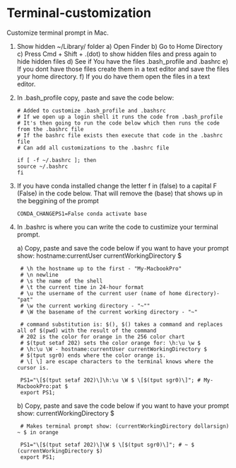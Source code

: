 # Terminal-customization
Customize terminal prompt in Mac.

1) Show hidden ~/Library/ folder
	a) Open Finder
	b) Go to Home Directory
	c) Press Cmd + Shift + .(dot) to show hidden files and press again to hide 	  hidden files
	d) See if You have the files .bash_profile and .bashrc
	e) If you dont have those files create them in a text editor and save the
	   files your home directory.
	f) If you do have them open the files in a text editor.

2) In .bash_profile copy, paste and save the code below:
	```
	# Added to customize .bash_profile and .bashsrc
	# If we open up a login shell it runs the code from .bash_profile
	# It's then going to run the code below which then runs the code from the .bashrc file
	# If the bashrc file exists then execute that code in the .bashrc file
	# Can add all customizations to the .bashrc file

	if [ -f ~/.bashrc ]; then
	source ~/.bashrc
	fi
	```

3) If you have conda installed change the letter f in (false) to a capital F (False) in the code below. That will remove the (base) that shows up in the beggining of the prompt
	
	```
	CONDA_CHANGEPS1=False conda activate base
	```

4) In .bashrc is where you can write the code to custimize your terminal prompt.

	a) Copy, paste and save the code below if you want to have your prompt show: hostname:currentUser currentWorkingDirectory $

		# \h the hostname up to the first - "My-MacbookPro"
		# \n newline
		# \s the name of the shell
		# \t the current time in 24-hour format
		# \u the username of the current user (name of home directory)- "pat" 
		# \w the current working directory - "~""
		# \W the basename of the current working directory - "~"

		# command substitution is: $(), $() takes a command and replaces all of $(pwd) with the result of the command
		# 202 is the color for orange in the 256 color chart
		# $(tput setaf 202) sets the color orange for: \h:\u \w $
		# \h:\u \W - hostname:currentUser currentWorkingDirectory $ 
		# $(tput sgr0) ends where the color orange is.
		# \[ \] are escape characters to the terminal knows where the cursor is.

		PS1="\[$(tput setaf 202)\]\h:\u \W $ \[$(tput sgr0)\]"; # My-MacbookPro:pat $
		export PS1;
	
	b) Copy, paste and save the code below if you want to have your prompt show: currentWorkingDirectory $

		# Makes terminal prompt show: (currentWorkingDirectory dollarsign) ~ $ in orange 

		PS1="\[$(tput setaf 202)\]\W $ \[$(tput sgr0)\]"; # ~ $ (currentWorkingDirectory $)
		export PS1;



